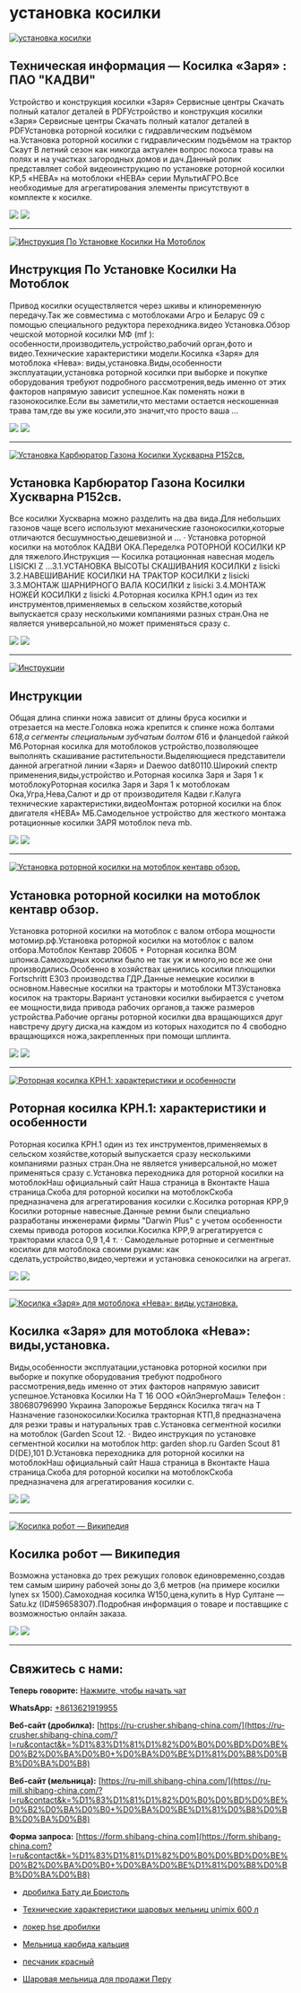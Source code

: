 # установка косилки

<a href="https://swt.shibang-china.com/?l=ru&img&k=%D1%83%D1%81%D1%82%D0%B0%D0%BD%D0%BE%D0%B2%D0%BA%D0%B0+%D0%BA%D0%BE%D1%81%D0%B8%D0%BB%D0%BA%D0%B8" target="_blank">![установка косилки](http://static.shibang-china.com/all-800x300/18.jpg)</a>

## Техническая информация — Косилка &#171;Заря&#187; : ПАО &quot;КАДВИ&quot;
Устройство и конструкция косилки &#171;Заря&#187; Сервисные центры Скачать полный каталог деталей в PDFУстройство и конструкция косилки &#171;Заря&#187; Сервисные центры Скачать полный каталог деталей в PDFУстановка роторной косилки с гидравлическим подъёмом на.Установка роторной косилки с гидравлическим подъёмом на трактор Скаут В летний сезон как никогда актуален вопрос покоса травы на полях и на участках загородных домов и дач.Данный ролик представляет собой видеоинструкцию по установке роторной косилки КР,5 &#171;НЕВА&#187; на мотоблоки &#171;НЕВА&#187; серии МультиАГРО.Все необходимые для агрегатирования элементы присутствуют в комплекте к косилке.


<a href="https://whatsapp.shibangsoft.com/WhatsApp.php" target="_blank" title="WhatsApp">![](http://static.shibang-china.com/icon/whatsapp.png)</a> <a href="https://swt.shibang-china.com/?l=ru&icon&k=%D1%83%D1%81%D1%82%D0%B0%D0%BD%D0%BE%D0%B2%D0%BA%D0%B0+%D0%BA%D0%BE%D1%81%D0%B8%D0%BB%D0%BA%D0%B8" target="_blank">![](http://static.shibang-china.com/icon/chat-ru.png)</a>

---

<a href="https://swt.shibang-china.com/?l=ru&img&k=%D1%83%D1%81%D1%82%D0%B0%D0%BD%D0%BE%D0%B2%D0%BA%D0%B0+%D0%BA%D0%BE%D1%81%D0%B8%D0%BB%D0%BA%D0%B8" target="_blank">![Инструкция По Установке Косилки На Мотоблок](http://static.shibang-china.com/all-800x300/133.jpg)</a>

## Инструкция По Установке Косилки На Мотоблок
Привод косилки осуществляется через шкивы и клиноременную передачу.Так же совместима с мотоблоками Агро и Беларус 09 с помощью специального редуктора переходника.видео Установка.Обзор чешской моторной косилки МФ (mf ): особенности,производитель,устройство,рабочий орган,фото и видео.Технические характеристики модели.Косилка &#171;Заря&#187; для мотоблока &#171;Нева&#187;: виды,установка.Виды,особенности эксплуатации,установка роторной косилки при выборке и покупке оборудования требуют подробного рассмотрения,ведь именно от этих факторов напрямую зависит успешное.Как поменять ножи в газонокосилке.Если вы заметили,что местами остается нескошенная трава там,где вы уже косили,это значит,что просто ваша …


<a href="https://whatsapp.shibangsoft.com/WhatsApp.php" target="_blank" title="WhatsApp">![](http://static.shibang-china.com/icon/whatsapp.png)</a> <a href="https://swt.shibang-china.com/?l=ru&icon&k=%D1%83%D1%81%D1%82%D0%B0%D0%BD%D0%BE%D0%B2%D0%BA%D0%B0+%D0%BA%D0%BE%D1%81%D0%B8%D0%BB%D0%BA%D0%B8" target="_blank">![](http://static.shibang-china.com/icon/chat-ru.png)</a>

---

<a href="https://swt.shibang-china.com/?l=ru&img&k=%D1%83%D1%81%D1%82%D0%B0%D0%BD%D0%BE%D0%B2%D0%BA%D0%B0+%D0%BA%D0%BE%D1%81%D0%B8%D0%BB%D0%BA%D0%B8" target="_blank">![Установка Карбюратор Газона Косилки Хускварна Р152св.](http://static.shibang-china.com/all-800x300/1174.jpg)</a>

## Установка Карбюратор Газона Косилки Хускварна Р152св.
Все косилки Хускварна можно разделить на два вида.Для небольших газонов чаще всего используют механические газонокосилки,которые отличаются бесшумностью,дешевизной и …&nbsp;&#0183;&#32;Установка роторной косилки на мотоблок КАДВИ ОКА.Переделка РОТОРНОЙ КОСИЛКИ КР для тяжелого.Инструкция — Косилка ротационная навесная модель LISICKI Z …3.1.УСТАНОВКА ВЫСОТЫ СКАШИВАНИЯ КОСИЛКИ z lisicki 3.2.НАВЕШИВАНИЕ КОСИЛКИ НА ТРАКТОР КОСИЛКИ z lisicki 3.3.МОНТАЖ ШАРНИРНОГО ВАЛА КОСИЛКИ z lisicki 3.4.МОНТАЖ НОЖЕЙ КОСИЛКИ z lisicki 4.Роторная косилка КРН.1 один из тех инструментов,применяемых в сельском хозяйстве,который выпускается сразу несколькими компаниями разных стран.Она не является универсальной,но может применяться сразу с.


<a href="https://whatsapp.shibangsoft.com/WhatsApp.php" target="_blank" title="WhatsApp">![](http://static.shibang-china.com/icon/whatsapp.png)</a> <a href="https://swt.shibang-china.com/?l=ru&icon&k=%D1%83%D1%81%D1%82%D0%B0%D0%BD%D0%BE%D0%B2%D0%BA%D0%B0+%D0%BA%D0%BE%D1%81%D0%B8%D0%BB%D0%BA%D0%B8" target="_blank">![](http://static.shibang-china.com/icon/chat-ru.png)</a>

---

<a href="https://swt.shibang-china.com/?l=ru&img&k=%D1%83%D1%81%D1%82%D0%B0%D0%BD%D0%BE%D0%B2%D0%BA%D0%B0+%D0%BA%D0%BE%D1%81%D0%B8%D0%BB%D0%BA%D0%B8" target="_blank">![Инструкции](http://static.shibang-china.com/all-800x300/1368.jpg)</a>

## Инструкции
Общая длина спинки ножа зависит от длины бруса косилки и отрезается на месте.Головка ножа крепится к спинке ножа болтами 6*18,а сегменты специальным зубчатым болтом 6*16 и фланцеdой гайкой М6.Роторная косилка для мотоблоков устройство,позволяющее выполнять скашивание растительности.Выделяющиеся представители данной агрегатной линии &#171;Заря&#187; и Daewoo dat80110.Широкий спектр применения,виды,устройство и.Роторная косилка Заря и Заря 1 к мотоблокуРоторная косилка Заря и Заря 1 к мотоблокам Ока,Угра,Нева,Салют и др от производителя Кадви г.Калуга технические характеристики,видеоМонтаж роторной косилки на блок двигателя &#171;НЕВА&#187; МБ.Самодельное устройство для жесткого монтажа ротационные косилки ЗАРЯ мотоблок neva mb.


<a href="https://whatsapp.shibangsoft.com/WhatsApp.php" target="_blank" title="WhatsApp">![](http://static.shibang-china.com/icon/whatsapp.png)</a> <a href="https://swt.shibang-china.com/?l=ru&icon&k=%D1%83%D1%81%D1%82%D0%B0%D0%BD%D0%BE%D0%B2%D0%BA%D0%B0+%D0%BA%D0%BE%D1%81%D0%B8%D0%BB%D0%BA%D0%B8" target="_blank">![](http://static.shibang-china.com/icon/chat-ru.png)</a>

---

<a href="https://swt.shibang-china.com/?l=ru&img&k=%D1%83%D1%81%D1%82%D0%B0%D0%BD%D0%BE%D0%B2%D0%BA%D0%B0+%D0%BA%D0%BE%D1%81%D0%B8%D0%BB%D0%BA%D0%B8" target="_blank">![Установка роторной косилки на мотоблок кентавр обзор.](http://static.shibang-china.com/all-800x300/676.jpg)</a>

## Установка роторной косилки на мотоблок кентавр обзор.
Установка роторной косилки на мотоблок с валом отбора мощности мотомир.рф.Установка роторной косилки на мотоблок с валом отбора.Мотоблок Кентавр 2060Б + Роторная косилка ВОМ шпонка.Самоходных косилки было не так уж и много,но все же они производились.Особенно в хозяйствах ценились косилки плющилки Fortschritt Е303 производства ГДР.Данные немецкие косилки в основном.Навесные косилки на тракторы и мотоблоки МТЗУстановка косилок на тракторы.Вариант установки косилки выбирается с учетом ее мощности,вида привода рабочих органов,а также размеров устройства.Рабочие органы роторной косилки два вращающихся друг навстречу другу диска,на каждом из которых находится по 4 свободно вращающихся ножа,закрепленных при помощи шплинта.


<a href="https://whatsapp.shibangsoft.com/WhatsApp.php" target="_blank" title="WhatsApp">![](http://static.shibang-china.com/icon/whatsapp.png)</a> <a href="https://swt.shibang-china.com/?l=ru&icon&k=%D1%83%D1%81%D1%82%D0%B0%D0%BD%D0%BE%D0%B2%D0%BA%D0%B0+%D0%BA%D0%BE%D1%81%D0%B8%D0%BB%D0%BA%D0%B8" target="_blank">![](http://static.shibang-china.com/icon/chat-ru.png)</a>

---

<a href="https://swt.shibang-china.com/?l=ru&img&k=%D1%83%D1%81%D1%82%D0%B0%D0%BD%D0%BE%D0%B2%D0%BA%D0%B0+%D0%BA%D0%BE%D1%81%D0%B8%D0%BB%D0%BA%D0%B8" target="_blank">![Роторная косилка КРН.1: характеристики и особенности](http://static.shibang-china.com/all-800x300/1427.jpg)</a>

## Роторная косилка КРН.1: характеристики и особенности
Роторная косилка КРН.1 один из тех инструментов,применяемых в сельском хозяйстве,который выпускается сразу несколькими компаниями разных стран.Она не является универсальной,но может применяться сразу с.Установка переходника для роторной косилки на мотоблокНаш официальный сайт Наша страница в Вконтакте Наша страница.Скоба для роторной косилки на мотоблокСкоба предназначена для агрегатирования косилки с.Косилка роторная КРР,9 Косилки роторные навесные.Данные ремни были специально разработаны инженерами фирмы &quot;Darwin Plus&quot; с учетом особенности схемы привода роторов косилки.Косилка КРР,9 агрегатируется с тракторами класса 0,9 1,4 т.&nbsp;&#0183;&#32;Самодельные роторные и сегментные косилки для мотоблока своими руками: как сделать,устройство,видео,чертежи и установка сенокосилки на агрегат.


<a href="https://whatsapp.shibangsoft.com/WhatsApp.php" target="_blank" title="WhatsApp">![](http://static.shibang-china.com/icon/whatsapp.png)</a> <a href="https://swt.shibang-china.com/?l=ru&icon&k=%D1%83%D1%81%D1%82%D0%B0%D0%BD%D0%BE%D0%B2%D0%BA%D0%B0+%D0%BA%D0%BE%D1%81%D0%B8%D0%BB%D0%BA%D0%B8" target="_blank">![](http://static.shibang-china.com/icon/chat-ru.png)</a>

---

<a href="https://swt.shibang-china.com/?l=ru&img&k=%D1%83%D1%81%D1%82%D0%B0%D0%BD%D0%BE%D0%B2%D0%BA%D0%B0+%D0%BA%D0%BE%D1%81%D0%B8%D0%BB%D0%BA%D0%B8" target="_blank">![Косилка &#171;Заря&#187; для мотоблока &#171;Нева&#187;: виды,установка.](http://static.shibang-china.com/all-800x300/865.jpg)</a>

## Косилка &#171;Заря&#187; для мотоблока &#171;Нева&#187;: виды,установка.
Виды,особенности эксплуатации,установка роторной косилки при выборке и покупке оборудования требуют подробного рассмотрения,ведь именно от этих факторов напрямую зависит успешное.Установка Косилки На Т 16 ООО &#171;ОйлЭнергоМаш&#187; Телефон : 380680796990 Украина Запорожье Бердянск Косилка тягач на Т Назначение газонокосилки:Косилка тракторная КТП,8 предназначена для резки травы и натуральных трав с.Установка сегментной косилки на мотоблок (Garden Scout 12.&nbsp;&#0183;&#32;Видео инструкция по установке сегментной косилки на мотоблок http: garden shop.ru Garden Scout 81 D(DE),101 D.Установка переходника для роторной косилки на мотоблокНаш официальный сайт Наша страница в Вконтакте Наша страница.Скоба для роторной косилки на мотоблокСкоба предназначена для агрегатирования косилки с.


<a href="https://whatsapp.shibangsoft.com/WhatsApp.php" target="_blank" title="WhatsApp">![](http://static.shibang-china.com/icon/whatsapp.png)</a> <a href="https://swt.shibang-china.com/?l=ru&icon&k=%D1%83%D1%81%D1%82%D0%B0%D0%BD%D0%BE%D0%B2%D0%BA%D0%B0+%D0%BA%D0%BE%D1%81%D0%B8%D0%BB%D0%BA%D0%B8" target="_blank">![](http://static.shibang-china.com/icon/chat-ru.png)</a>

---

<a href="https://swt.shibang-china.com/?l=ru&img&k=%D1%83%D1%81%D1%82%D0%B0%D0%BD%D0%BE%D0%B2%D0%BA%D0%B0+%D0%BA%D0%BE%D1%81%D0%B8%D0%BB%D0%BA%D0%B8" target="_blank">![Косилка робот — Википедия](http://static.shibang-china.com/all-800x300/848.jpg)</a>

## Косилка робот — Википедия
Возможна установка до трех режущих головок единовременно,создав тем самым ширину рабочей зоны до 3,6 метров (на примере косилки lynex sx 1500).Самоходная косилка W150,цена,купить в Нур Султане — Satu.kz (ID#59658307).Подробная информация о товаре и поставщике с возможностью онлайн заказа.

<a href="https://whatsapp.shibangsoft.com/WhatsApp.php" target="_blank" title="WhatsApp">![](http://static.shibang-china.com/icon/whatsapp.png)</a> <a href="https://swt.shibang-china.com/?l=ru&icon&k=%D1%83%D1%81%D1%82%D0%B0%D0%BD%D0%BE%D0%B2%D0%BA%D0%B0+%D0%BA%D0%BE%D1%81%D0%B8%D0%BB%D0%BA%D0%B8" target="_blank">![](http://static.shibang-china.com/icon/chat-ru.png)</a>

---
## Свяжитесь с нами:

**Теперь говорите:** [Нажмите, чтобы начать чат](https://swt.shibang-china.com?l=ru&contact&k=%D1%83%D1%81%D1%82%D0%B0%D0%BD%D0%BE%D0%B2%D0%BA%D0%B0+%D0%BA%D0%BE%D1%81%D0%B8%D0%BB%D0%BA%D0%B8)

**WhatsApp:**  [+8613621919955](https://whatsapp.shibangsoft.com/WhatsApp.php)

**Веб-сайт (дробилка):** [https://ru-crusher.shibang-china.com/](https://ru-crusher.shibang-china.com/?l=ru&contact&k=%D1%83%D1%81%D1%82%D0%B0%D0%BD%D0%BE%D0%B2%D0%BA%D0%B0+%D0%BA%D0%BE%D1%81%D0%B8%D0%BB%D0%BA%D0%B8)

**Веб-сайт (мельница):** [https://ru-mill.shibang-china.com/](https://ru-mill.shibang-china.com/?l=ru&contact&k=%D1%83%D1%81%D1%82%D0%B0%D0%BD%D0%BE%D0%B2%D0%BA%D0%B0+%D0%BA%D0%BE%D1%81%D0%B8%D0%BB%D0%BA%D0%B8)

**Форма запроса:** [https://form.shibang-china.com](https://form.shibang-china.com?l=ru&contact&k=%D1%83%D1%81%D1%82%D0%B0%D0%BD%D0%BE%D0%B2%D0%BA%D0%B0+%D0%BA%D0%BE%D1%81%D0%B8%D0%BB%D0%BA%D0%B8)

* [дробилка Бату ди Бристоль](../122/%D0%B4%D1%80%D0%BE%D0%B1%D0%B8%D0%BB%D0%BA%D0%B0%20%D0%91%D0%B0%D1%82%D1%83%20%D0%B4%D0%B8%20%D0%91%D1%80%D0%B8%D1%81%D1%82%D0%BE%D0%BB%D1%8C.md)

* [Технические характеристики шаровых мельниц unimix 600 л](../124/%D0%A2%D0%B5%D1%85%D0%BD%D0%B8%D1%87%D0%B5%D1%81%D0%BA%D0%B8%D0%B5%20%D1%85%D0%B0%D1%80%D0%B0%D0%BA%D1%82%D0%B5%D1%80%D0%B8%D1%81%D1%82%D0%B8%D0%BA%D0%B8%20%D1%88%D0%B0%D1%80%D0%BE%D0%B2%D1%8B%D1%85%20%D0%BC%D0%B5%D0%BB%D1%8C%D0%BD%D0%B8%D1%86%20unimix%20600%20%D0%BB.md)

* [локер hse дробилки](../123/%D0%BB%D0%BE%D0%BA%D0%B5%D1%80%20hse%20%D0%B4%D1%80%D0%BE%D0%B1%D0%B8%D0%BB%D0%BA%D0%B8.md)

* [Мельница карбида кальция](../123/%D0%9C%D0%B5%D0%BB%D1%8C%D0%BD%D0%B8%D1%86%D0%B0%20%D0%BA%D0%B0%D1%80%D0%B1%D0%B8%D0%B4%D0%B0%20%D0%BA%D0%B0%D0%BB%D1%8C%D1%86%D0%B8%D1%8F.md)

* [песчаник красный](../122/%D0%BF%D0%B5%D1%81%D1%87%D0%B0%D0%BD%D0%B8%D0%BA%20%D0%BA%D1%80%D0%B0%D1%81%D0%BD%D1%8B%D0%B9.md)

* [Шаровая мельница для продажи Перу](../124/%D0%A8%D0%B0%D1%80%D0%BE%D0%B2%D0%B0%D1%8F%20%D0%BC%D0%B5%D0%BB%D1%8C%D0%BD%D0%B8%D1%86%D0%B0%20%D0%B4%D0%BB%D1%8F%20%D0%BF%D1%80%D0%BE%D0%B4%D0%B0%D0%B6%D0%B8%20%D0%9F%D0%B5%D1%80%D1%83.md)